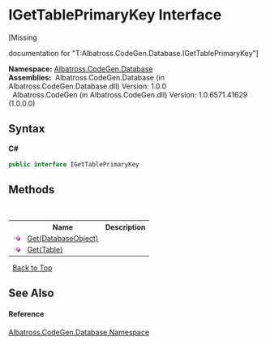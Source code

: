 # IGetTablePrimaryKey Interface
 

\[Missing <summary> documentation for "T:Albatross.CodeGen.Database.IGetTablePrimaryKey"\]

**Namespace:**&nbsp;<a href="bdf46154-2f7c-d3c3-6413-8c6484d341a9">Albatross.CodeGen.Database</a><br />**Assemblies:**&nbsp;&nbsp;Albatross.CodeGen.Database (in Albatross.CodeGen.Database.dll) Version: 1.0.0<br />&nbsp;&nbsp;Albatross.CodeGen (in Albatross.CodeGen.dll) Version: 1.0.6571.41629 (1.0.0.0)<br />

## Syntax

**C#**<br />
``` C#
public interface IGetTablePrimaryKey
```


## Methods
&nbsp;<table><tr><th></th><th>Name</th><th>Description</th></tr><tr><td>![Public method](media/pubmethod.gif "Public method")</td><td><a href="b1eafd8c-0def-fd55-5333-d2f8e67cdbc3">Get(DatabaseObject)</a></td><td /></tr><tr><td>![Public method](media/pubmethod.gif "Public method")</td><td><a href="df8e14a8-ca7c-3719-bbce-ead36cf8345a">Get(Table)</a></td><td /></tr></table>&nbsp;
<a href="#igettableprimarykey-interface">Back to Top</a>

## See Also


#### Reference
<a href="bdf46154-2f7c-d3c3-6413-8c6484d341a9">Albatross.CodeGen.Database Namespace</a><br />